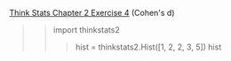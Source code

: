 [Think Stats Chapter 2 Exercise 4](http://greenteapress.com/thinkstats2/html/thinkstats2003.html#toc24) (Cohen's d)

>>  import thinkstats2
>>> hist = thinkstats2.Hist([1, 2, 2, 3, 5])
>>> hist

